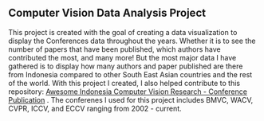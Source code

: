 ## Computer Vision Data Analysis Project 

This project is created with the goal of creating a data visualization to display the Conferences data throughout the years. Whether it is to see the number of papers that have been published, which authors have contributed the most, and many more! But the most major data I have gathered is  to display how many authors and paper published are there from Indonesia compared to other South East Asian countries and the rest of the world. With this project I created, I also helped contribute to this repository: [Awesome Indonesia Computer Vision Research - Conference Publication](https://github.com/ewaldo19/Computer-Vision-Data-Analysis-Project) . The conferenes I used for this project includes BMVC, WACV, CVPR, ICCV, and ECCV ranging from 2002 - current.
